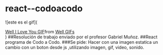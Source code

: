 # react--codoacodo
![este es el gif](<div class="tenor-gif-embed" data-postid="4429431123284365858" data-share-method="host" data-aspect-ratio="1.77419" data-width="100%"><a href="https://tenor.com/view/well-i-love-you-gif-4429431123284365858">Well I Love You GIF</a>from <a href="https://tenor.com/search/well-gifs">Well GIFs</a></div> <script type="text/javascript" async src="https://tenor.com/embed.js"></script>)
##Resolución de trabajo enviado por el profesor Gabriel Muñoz.
##React programa de Codo a Codo.
###Se pide: Hacer con una imagen estatica un cambio con un boton desde js ,utilizando imagen, gif, video, sonido.
